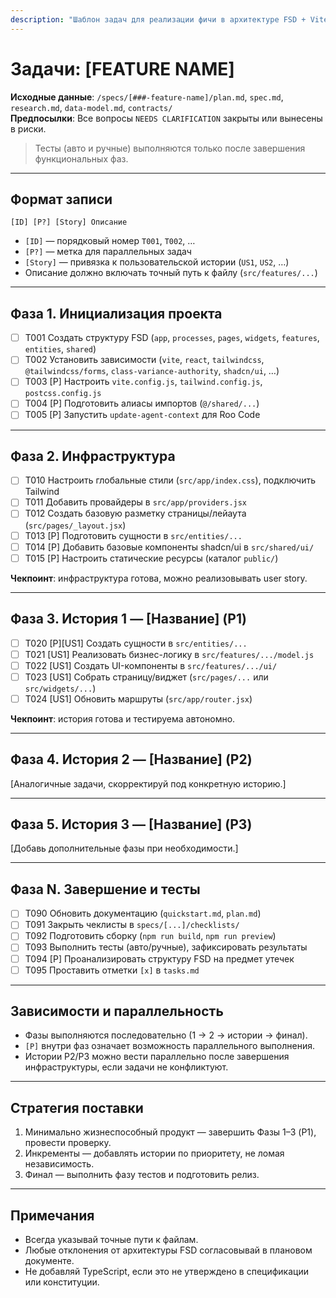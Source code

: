 ```yaml
---
description: "Шаблон задач для реализации фичи в архитектуре FSD + Vite + React + Tailwind + shadcn/ui"
---
```


# Задачи: [FEATURE NAME]

**Исходные данные**: `/specs/[###-feature-name]/plan.md`, `spec.md`, `research.md`, `data-model.md`, `contracts/`  
**Предпосылки**: Все вопросы `NEEDS CLARIFICATION` закрыты или вынесены в риски.

> Тесты (авто и ручные) выполняются только после завершения функциональных фаз.

---

## Формат записи

`[ID] [P?] [Story] Описание`

- `[ID]` — порядковый номер `T001`, `T002`, …
- `[P?]` — метка для параллельных задач
- `[Story]` — привязка к пользовательской истории (`US1`, `US2`, …)
- Описание должно включать точный путь к файлу (`src/features/...`)

---

## Фаза 1. Инициализация проекта

- [ ] T001 Создать структуру FSD (`app`, `processes`, `pages`, `widgets`, `features`, `entities`, `shared`)
- [ ] T002 Установить зависимости (`vite`, `react`, `tailwindcss`, `@tailwindcss/forms`, `class-variance-authority`, `shadcn/ui`, …)
- [ ] T003 [P] Настроить `vite.config.js`, `tailwind.config.js`, `postcss.config.js`
- [ ] T004 [P] Подготовить алиасы импортов (`@/shared/...`)
- [ ] T005 [P] Запустить `update-agent-context` для Roo Code

---

## Фаза 2. Инфраструктура

- [ ] T010 Настроить глобальные стили (`src/app/index.css`), подключить Tailwind
- [ ] T011 Добавить провайдеры в `src/app/providers.jsx`
- [ ] T012 Создать базовую разметку страницы/лейаута (`src/pages/_layout.jsx`)
- [ ] T013 [P] Подготовить сущности в `src/entities/...`
- [ ] T014 [P] Добавить базовые компоненты shadcn/ui в `src/shared/ui/`
- [ ] T015 [P] Настроить статические ресурсы (каталог `public/`)

**Чекпоинт**: инфраструктура готова, можно реализовывать user story.

---

## Фаза 3. История 1 — [Название] (P1)

- [ ] T020 [P][US1] Создать сущности в `src/entities/...`
- [ ] T021 [US1] Реализовать бизнес-логику в `src/features/.../model.js`
- [ ] T022 [US1] Создать UI-компоненты в `src/features/.../ui/`
- [ ] T023 [US1] Собрать страницу/виджет (`src/pages/...` или `src/widgets/...`)
- [ ] T024 [US1] Обновить маршруты (`src/app/router.jsx`)

**Чекпоинт**: история готова и тестируема автономно.

---

## Фаза 4. История 2 — [Название] (P2)

[Аналогичные задачи, скорректируй под конкретную историю.]

---

## Фаза 5. История 3 — [Название] (P3)

[Добавь дополнительные фазы при необходимости.]

---

## Фаза N. Завершение и тесты

- [ ] T090 Обновить документацию (`quickstart.md`, `plan.md`)
- [ ] T091 Закрыть чеклисты в `specs/[...]/checklists/`
- [ ] T092 Подготовить сборку (`npm run build`, `npm run preview`)
- [ ] T093 Выполнить тесты (авто/ручные), зафиксировать результаты
- [ ] T094 [P] Проанализировать структуру FSD на предмет утечек
- [ ] T095 Проставить отметки `[x]` в `tasks.md`

---

## Зависимости и параллельность

- Фазы выполняются последовательно (1 → 2 → истории → финал).
- `[P]` внутри фаз означает возможность параллельного выполнения.
- Истории P2/P3 можно вести параллельно после завершения инфраструктуры, если задачи не конфликтуют.

---

## Стратегия поставки

1. Минимально жизнеспособный продукт — завершить Фазы 1–3 (P1), провести проверку.
2. Инкременты — добавлять истории по приоритету, не ломая независимость.
3. Финал — выполнить фазу тестов и подготовить релиз.

---

## Примечания

- Всегда указывай точные пути к файлам.
- Любые отклонения от архитектуры FSD согласовывай в плановом документе.
- Не добавляй TypeScript, если это не утверждено в спецификации или конституции.
